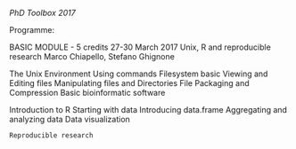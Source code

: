 *PhD Toolbox 2017*


Programme:
 
   BASIC MODULE   - 5 credits
   27-30 March 2017
   Unix, R and reproducible research
   Marco Chiapello, Stefano Ghignone

   The Unix Environment
   Using commands
   Filesystem basic
   Viewing and Editing files
   Manipulating files and Directories
   File Packaging and Compression
   Basic bioinformatic software

   Introduction to R
   Starting with data
   Introducing data.frame
   Aggregating and analyzing data
   Data visualization
    
	Reproducible research
	 
